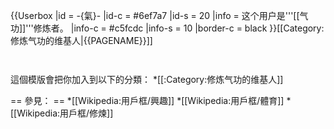 {{Userbox
  |id       = -{氣}-
  |id-c     = #6ef7a7
  |id-s     = 20
  |info     = 这个用户是'''[[气功]]'''修炼者。
  |info-c   = #c5fcdc
  |info-s   = 10
  |border-c = black
}}<includeonly>[[Category:修炼气功的维基人|{{PAGENAME}}]]</includeonly>
<noinclude>
<p style="clear: both; padding-top: 2em">
這個模版會把你加入到以下的分類：
*[[:Category:修炼气功的维基人]]

== 參見： ==
*[[Wikipedia:用戶框/興趣]]
*[[Wikipedia:用戶框/體育]]
*[[Wikipedia:用戶框/修煉]]
</p>
</noinclude>